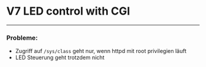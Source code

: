 # V7 LED control with CGI

---


### Probleme:

- Zugriff auf `/sys/class` geht nur, wenn httpd mit root privilegien läuft
- LED Steuerung geht trotzdem nicht




